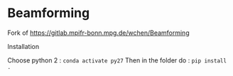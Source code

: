 # Beamforming

Fork of https://gitlab.mpifr-bonn.mpg.de/wchen/Beamforming


Installation 

Choose python 2 : `conda activate py27`
Then in the folder do : `pip install .`
